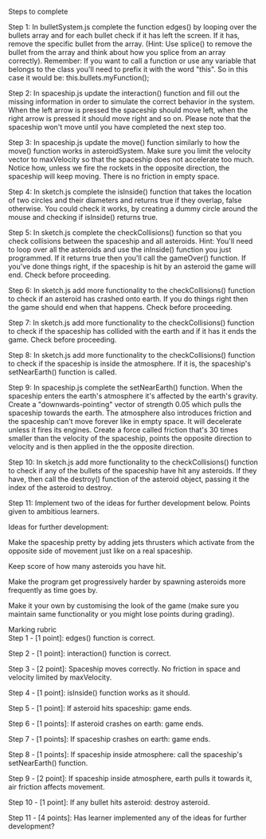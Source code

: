 Steps to complete

Step 1: In bulletSystem.js complete the function edges() by looping over the bullets array and for each bullet check if it has left the screen. If it has, remove the specific bullet from the array. (Hint: Use splice() to remove the bullet from the array and think about how you splice from an array correctly). Remember: If you want to call a function or use any variable that belongs to the class you'll need to prefix it with the word "this". So in this case it would be: this.bullets.myFunction();

Step 2: In spaceship.js update the interaction() function and fill out the missing information in order to simulate the correct behavior in the system. When the left arrow is pressed the spaceship should move left, when the right arrow is pressed it should move right and so on. Please note that the spaceship won't move until you have completed the next step too.            

Step 3: In spaceship.js update the move() function similarly to how the move() function works in asteroidSystem. Make sure you limit the velocity vector to maxVelocity so that the spaceship does not accelerate too much. Notice how, unless we fire the rockets in the opposite direction, the spaceship will keep moving. There is no friction in empty space.

Step 4: In sketch.js complete the isInside() function that takes the location of two circles and their diameters and returns true if they overlap, false otherwise. You could check it works, by creating a dummy circle around the mouse and checking if isInside() returns true.

Step 5: In sketch.js complete the checkCollisions() function so that you check collisions between the spaceship and all asteroids. Hint: You'll need to loop over all the asteroids and use the inInside() function you just programmed. If it returns true then you'll call the gameOver() function. If you've done things right, if the spaceship is hit by an asteroid the game will end. Check before proceeding.

Step 6: In sketch.js add more functionality to the checkCollisions() function to check if an asteroid has crashed onto earth. If you do things right then the game should end when that happens. Check before proceeding.

Step 7: In sketch.js add more functionality to the checkCollisions() function to check if the spaceship has collided with the earth and if it has it ends the game. Check before proceeding.

Step 8: In sketch.js add more functionality to the checkCollisions() function to check if the spaceship is inside the atmosphere. If it is, the spaceship's setNearEarth() function is called.

Step 9: In spaceship.js complete the setNearEarth() function. When the spaceship enters the earth's atmosphere it's affected by the earth's gravity. Create a "downwards-pointing" vector of strength 0.05 which pulls the spaceship towards the earth. The atmosphere also introduces friction and the spaceship can't move forever like in empty space. It will decelerate unless it fires its engines. Create a force called friction that's 30 times smaller than the velocity of the spaceship, points the opposite direction to velocity and is then applied in the the opposite direction.

Step 10: In sketch.js add more functionality to the checkCollisions() function to check if any of the bullets of the spaceship have hit any asteroids. If they have, then call the destroy() function of the asteroid object, passing it the index of the asteroid to destroy.

Step 11: Implement two of the ideas for further development below. Points given to ambitious learners.




Ideas for further development:

Make the spaceship pretty by adding jets thrusters which activate from the opposite side of movement just like on a real spaceship.

Keep score of how many asteroids you have hit.

Make the program get progressively harder by spawning asteroids more frequently as time goes by.

Make it your own by customising the look of the game (make sure you maintain same functionality or you might lose points during grading).




Marking rubric  
Step 1 - [1 point]: edges() function is correct.

Step 2 - [1 point]: interaction() function is correct.

Step 3 - [2 point]: Spaceship moves correctly. No friction in space and velocity limited by maxVelocity.

Step 4 - [1 point]: isInside() function works as it should.

Step 5 - [1 point]: If asteroid hits spaceship: game ends.

Step 6 - [1 points]: If asteroid crashes on earth: game ends.

Step 7 - [1 points]: If spaceship crashes on earth: game ends.

Step 8 - [1 points]: If spaceship inside atmosphere: call the spaceship's setNearEarth() function.

Step 9 - [2 point]: If spaceship inside atmosphere, earth pulls it towards it, air friction affects movement.

Step 10 - [1 point]: If any bullet hits asteroid: destroy asteroid.

Step 11 - [4 points]: Has learner implemented any of the ideas for further development?